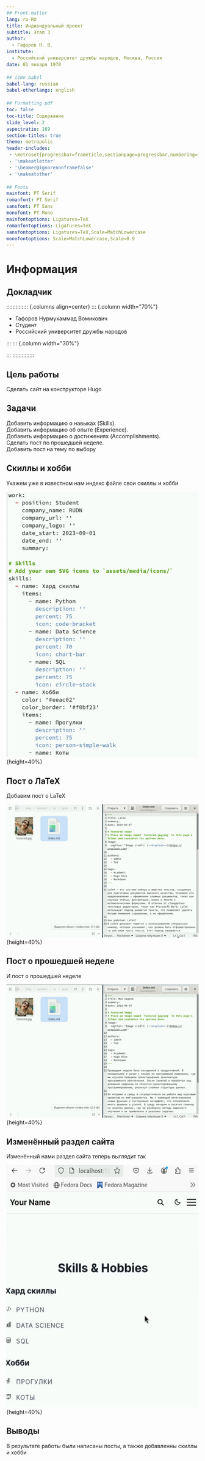 ```yaml
---
## Front matter
lang: ru-RU
title: Индивидуальный проект
subtitle: Этап 3
author:
  - Гафоров Н. В.
institute:
  - Российский университет дружбы народов, Москва, Россия
date: 01 января 1970

## i18n babel
babel-lang: russian
babel-otherlangs: english

## Formatting pdf
toc: false
toc-title: Содержание
slide_level: 2
aspectratio: 169
section-titles: true
theme: metropolis
header-includes:
 - \metroset{progressbar=frametitle,sectionpage=progressbar,numbering=fraction}
 - '\makeatletter'
 - '\beamer@ignorenonframefalse'
 - '\makeatother'

## Fonts
mainfont: PT Serif
romanfont: PT Serif
sansfont: PT Sans
monofont: PT Mono
mainfontoptions: Ligatures=TeX
romanfontoptions: Ligatures=TeX
sansfontoptions: Ligatures=TeX,Scale=MatchLowercase
monofontoptions: Scale=MatchLowercase,Scale=0.9
---
```


# Информация

## Докладчик

:::::::::::::: {.columns align=center}
::: {.column width="70%"}

  * Гафоров Нурмухаммад Вомикович
  * Студент
  * Российский университет дружбы народов

:::
::: {.column width="30%"}



:::
::::::::::::::

## Цель работы

Сделать сайт на конструкторе Hugo

## Задачи

Добавить информацию о навыках (Skills).  
Добавить информацию об опыте (Experience).  
Добавить информацию о достижениях (Accomplishments).  
Сделать пост по прошедшей неделе.  
Добавить пост на тему по выбору  

## Скиллы и хобби

Укажем уже в известном нам индекс файле свои скиллы и хобби

![Скиллы и хобби](image/1.jpg){height=40%}

## Пост о ЛаТеХ

Добавим пост о LaTeX

![Пост о ЛаТеХ](image/2.jpg){height=40%}

## Пост о прошедшей неделе

И пост о прошедшей неделе

![Пост о прошедшей неделе](image/3.jpg){height=40%}

## Изменённый раздел сайта

Изменённый нами раздел сайта теперь выглядит так

![Изменённый раздел сайта](image/4.jpg){height=40%}

## Выводы

В результате работы были написаны посты, а также добавленны скиллы и хобби
